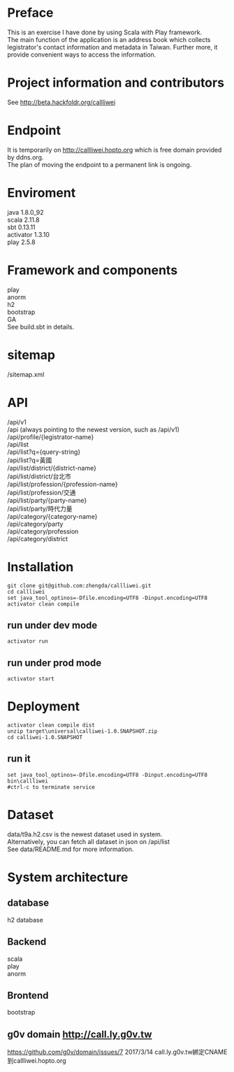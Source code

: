 # Preface
This is an exercise I have done by using Scala with Play framework.  
The main function of the application is an address book which collects legistrator's contact information and metadata in Taiwan. Further more, it provide convenient ways to access the information.

# Project information and contributors
See http://beta.hackfoldr.org/callliwei

# Endpoint
It is temporarily on http://callliwei.hopto.org which is free domain provided by ddns.org.  
The plan of moving the endpoint to a permanent link is ongoing.

# Enviroment
java 1.8.0_92  
scala 2.11.8  
sbt 0.13.11  
activator 1.3.10  
play 2.5.8

# Framework and components
play  
anorm  
h2  
bootstrap  
GA  
See build.sbt in details.

# sitemap
/sitemap.xml

# API
/api/v1  
/api (always pointing to the newest version, such as /api/v1)  
/api/profile/{legistrator-name}  
/api/list  
/api/list?q={query-string}  
/api/list?q=黃國  
/api/list/district/{district-name}  
/api/list/district/台北市  
/api/list/profession/{profession-name}  
/api/list/profession/交通  
/api/list/party/{party-name}  
/api/list/party/時代力量  
/api/category/{category-name}  
/api/category/party  
/api/category/profession  
/api/category/district  

# Installation
```
git clone git@github.com:zhengda/callliwei.git
cd callliwei
set java_tool_optinos=-Dfile.encoding=UTF8 -Dinput.encoding=UTF8
activator clean compile
```
## run under dev mode
```
activator run
```
## run under prod mode
```
activator start
```

# Deployment
```
activator clean compile dist
unzip target\universal\calliwei-1.0.SNAPSHOT.zip
cd calliwei-1.0.SNAPSHOT
```
## run it
```
set java_tool_optinos=-Dfile.encoding=UTF8 -Dinput.encoding=UTF8
bin\callliwei
#ctrl-c to terminate service
```

# Dataset
data/t9a.h2.csv is the newest dataset used in system.  
Alternatively, you can fetch all dataset in json on /api/list  
See data/README.md for more information.

# System architecture
## database
h2 database  
## Backend
scala  
play  
anorm  
## Brontend
bootstrap  

## g0v domain http://call.ly.g0v.tw
https://github.com/g0v/domain/issues/7
2017/3/14 call.ly.g0v.tw綁定CNAME到callliwei.hopto.org
